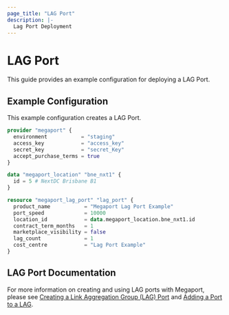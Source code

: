 ```yaml
---
page_title: "LAG Port"
description: |-
  Lag Port Deployment
---
```


# LAG Port

This guide provides an example configuration for deploying a LAG Port.

## Example Configuration

This example configuration creates a LAG Port.

```terraform
provider "megaport" {
  environment           = "staging"
  access_key            = "access_key"
  secret_key            = "secret_Key"
  accept_purchase_terms = true
}

data "megaport_location" "bne_nxt1" {
  id = 5 # NextDC Brisbane B1
}

resource "megaport_lag_port" "lag_port" {
  product_name           = "Megaport Lag Port Example"
  port_speed             = 10000
  location_id            = data.megaport_location.bne_nxt1.id
  contract_term_months   = 1
  marketplace_visibility = false
  lag_count              = 1
  cost_centre            = "Lag Port Example"
}
```

## LAG Port Documentation

For more information on creating and using LAG ports with Megaport, please see [Creating a Link Aggregation Group (LAG) Port](https://docs.megaport.com/connections/lag/) and [Adding a Port to a LAG](https://docs.megaport.com/connections/lag-adding/).